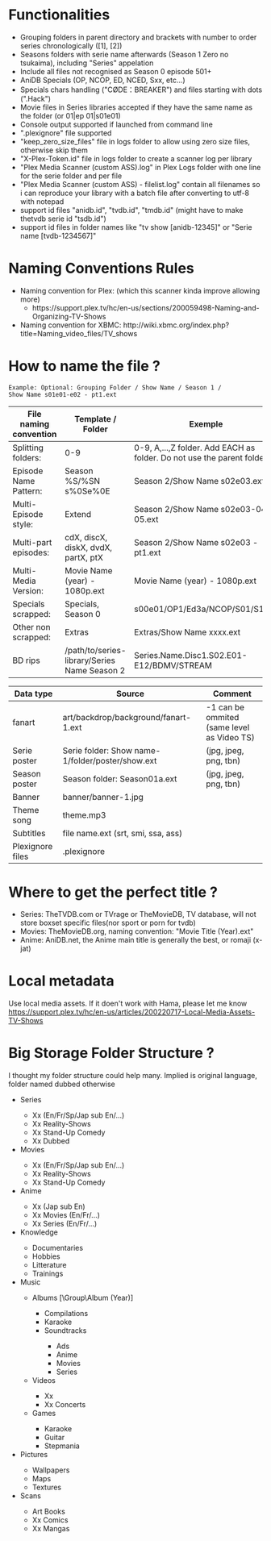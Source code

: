 Functionalities<BR>
===============
<UL>
      <LI> Grouping folders in parent directory and brackets with number to order series chronologically ([1], [2])</LI>
      <LI> Seasons folders with serie name afterwards (Season 1 Zero no tsukaima), including "Series" appelation</LI>
      <LI> Include all files not recognised as Season 0 episode 501+</LI>
      <LI> AniDB Specials (OP, NCOP, ED, NCED, Sxx, etc...)</LI>
      <LI> Specials chars handling ("CØDE：BREAKER") and files starting with dots (".Hack")</LI>
      <LI> Movie files in Series libraries accepted if they have the same name as the folder (or 01|ep 01|s01e01)</LI>
      <LI> Console output supported if launched from command line</LI>
      <LI> ".plexignore" file supported</LI>
      <LI> "keep_zero_size_files" file in logs folder to allow using zero size files, otherwise skip them</LI>
      <LI> "X-Plex-Token.id"      file in logs folder to create a scanner log per library</LI>
      <LI> "Plex Media Scanner (custom ASS).log" in Plex Logs folder with one line for the serie folder and per file</LI>
      <LI> "Plex Media Scanner (custom ASS) - filelist.log" contain all filenames so i can reproduce your library with a batch file after converting to utf-8 with notepad</LI>
      <LI> support id files "anidb.id", "tvdb.id", "tmdb.id" (might have to make thetvdb serie id "tsdb.id")</LI>
      <LI> support id files in folder names like "tv show [anidb-12345]" or "Serie name [tvdb-1234567]"</LI>
  </UL>
  
Naming Conventions Rules<BR>
========================

<UL>
  <LI> Naming convention for Plex: (which this scanner kinda improve allowing more)
    <UL>
      <LI> https://support.plex.tv/hc/en-us/sections/200059498-Naming-and-Organizing-TV-Shows</LI>
    </UL>
  <LI> Naming convention for XBMC:  http://wiki.xbmc.org/index.php?title=Naming_video_files/TV_shows</LI>
</UL>

How to name the file ?
======================

   <CODE>Example: Optional: Grouping Folder / Show Name / Season 1 / Show Name s01e01-e02 - pt1.ext</CODE>
   <BR>
<TABLE>
<THEAD>
<TR> <TH> File naming convention </TH> <TH> Template / Folder </TH> <TH>Exemple </TH> </TR>
</THEAD>
<TBODY>
<TR> <TD> Splitting folders:     </TD> <TD> 0-9                 </TD> <TD> 0-9, A,...,Z folder. Add EACH as folder. Do not use the parent folder </TD> </TR>
<TR> <TD> Episode Name Pattern:  </TD> <TD> Season %S/%SN s%0Se%0E </TD> <TD> Season 2/Show Name s02e03.ext </TD> </TR>
<TR> <TD> Multi-Episode style:   </TD> <TD> Extend              </TD> <TD> Season 2/Show Name s02e03-04-05.ext </TD> </TR>
<TR> <TD> Multi-part episodes:   </TD> <TD> cdX, discX, diskX, dvdX, partX, ptX </TD> <TD> Season 2/Show Name s02e03 - pt1.ext </TD> </TR>
<TR> <TD> Multi-Media Version:   </TD> <TD> Movie Name (year) - 1080p.ext </TD> <TD> Movie Name (year) - 1080p.ext </TD> </TR>
<TR> <TD> Specials scrapped:     </TD> <TD> Specials, Season 0  </TD> <TD> s00e01/OP1/Ed3a/NCOP/S01/S1.ext </TD> </TR>
<TR> <TD> Other non scrapped:    </TD> <TD> Extras              </TD> <TD> Extras/Show Name xxxx.ext </TD> </TR>
<TR> <TD> BD rips                </TD> <TD> /path/to/series-library/Series Name Season 2 </TD> <TD> Series.Name.Disc1.S02.E01-E12/BDMV/STREAM </TD> </TR>
</TBODY>
</TABLE>

<TABLE>
<THEAD>
<TR> <TH> Data type </TH> <TH> Source                </TH> <TH>           Comment </TH> </TR>
</THEAD>
<TBODY>
<TR> <TD> fanart    </TD> <TD> art/backdrop/background/fanart-1.ext</TD> <TD> -1 can be ommited (same level as Video TS) </TD> </TR>
<TR> <TD> Serie poster </TD> <TD> Serie folder: Show name-1/folder/poster/show.ext</TD> <TD> (jpg, jpeg, png, tbn) </TD> <TR>
<TR> <TD> Season poster</TD> <TD> Season folder: Season01a.ext </TD> <TD> (jpg, jpeg, png, tbn) </TD> <TR>          
<TR> <TD> Banner    </TD> <TD> banner/banner-1.jpg  </TD> <TD> </TD> </TR>
<TR> <TD> Theme song</TD> <TD> theme.mp3  </TD> <TD> </TD> <TR>
<TR> <TD> Subtitles </TD> <TD> file name.ext (srt, smi, ssa, ass)  </TD> <TD> </TD><TR>
<TR> <TD> Plexignore files  </TD> <TD> .plexignore  </TD> <TD> </TD> <TR>
</TBODY>
</TABLE>
   
Where to get the perfect title ?
================================

<UL>
  <LI> Series: TheTVDB.com or TVrage or TheMovieDB, TV database, will not store boxset specific files(nor sport or porn for tvdb)</LI>
  <LI> Movies: TheMovieDB.org, naming convention: "Movie Title (Year).ext" </LI>
  <LI> Anime:  AniDB.net, the Anime main title is generally the best, or romaji (x-jat) </LI>
</UL>

Local metadata
==============
Use local media assets. If it doen't work with Hama, please let me know <BR />
https://support.plex.tv/hc/en-us/articles/200220717-Local-Media-Assets-TV-Shows

Big Storage Folder Structure ?
==============================
I thought my folder structure could help many.
Implied is original language, folder named dubbed otherwise

<UL>
  <LI> Series </LI>
    <UL>
      <LI> Xx (En/Fr/Sp/Jap sub En/...)</LI>
      <LI> Xx Reality-Shows </LI>
      <LI> Xx Stand-Up Comedy </LI>
      <LI> Xx Dubbed </LI>
    </UL>

  <LI> Movies </LI>
    <UL>
      <LI> Xx (En/Fr/Sp/Jap sub En/...)</LI>
      <LI> Xx Reality-Shows </LI>
      <LI> Xx Stand-Up Comedy </LI>
    </UL>
    
  <LI> Anime </LI>
    <UL>
      <LI> Xx (Jap sub En)</LI>
      <LI> Xx Movies (En/Fr/...)</LI>
      <LI> Xx Series (En/Fr/...)</LI>
    </UL>
    
  <LI> Knowledge </LI>
    <UL>
      <LI> Documentaries </LI>
      <LI> Hobbies </LI>
      <LI> Litterature </LI>
      <LI> Trainings </LI>
    </UL>
    
  <LI> Music </LI>
    <UL>
      <LI> Albums [\Group\Album (Year)] </LI>
        <UL>
          <LI> Compilations </LI>
          <LI> Karaoke </LI>
          <LI> Soundtracks </LI>
            <UL>
              <LI> Ads </LI>
              <LI> Anime </LI>
              <LI> Movies </LI>
              <LI> Series </LI>
            </UL>
        </UL>
      <LI> Videos </LI>
        <UL>
          <LI> Xx </LI>
          <LI> Xx Concerts </LI>
        </UL>
      <LI> Games </LI>
        <UL>
          <LI> Karaoke </LI>
          <LI> Guitar </LI>
          <LI> Stepmania </LI>
        </UL>
    </UL>
    
  <LI> Pictures </LI>
    <UL>
      <LI> Wallpapers </LI>
      <LI> Maps </LI>
      <LI> Textures </LI>
    </UL>
    
  <LI> Scans </LI>
    <UL>
      <LI> Art Books </LI>
      <LI> Xx Comics </LI>
      <LI> Xx Mangas </LI>
    </UL>
</UL>
